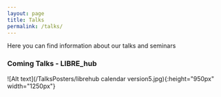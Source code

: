 ```yaml
---
layout: page
title: Talks 
permalink: /talks/
---
```

Here you can find information about our talks and seminars 


### Coming Talks - LIBRE_hub
![Alt text](/TalksPosters/librehub calendar version5.jpg){:height="950px" width="1250px"}
